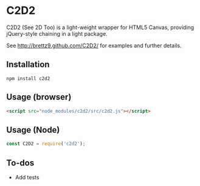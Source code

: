 # C2D2

C2D2 (See 2D Too) is a light-weight wrapper for HTML5 Canvas,
providing jQuery-style chaining in a light package.

See <http://brettz9.github.com/C2D2/> for examples and further details.

## Installation

`npm install c2d2`

## Usage (browser)

```html
<script src="node_modules/c2d2/src/c2d2.js"></script>
```

## Usage (Node)

```js
const C2D2 = require('c2d2');
```

## To-dos

- Add tests
